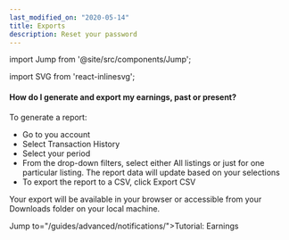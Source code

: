 ```yaml
---
last_modified_on: "2020-05-14"
title: Exports
description: Reset your password
---
```


import Jump from '@site/src/components/Jump';

import SVG from 'react-inlinesvg';

#### How do I generate and export my earnings, past or present?

To generate a report:

* Go to you account
* Select Transaction History
* Select your period
* From the drop-down filters, select either All listings or just for one particular listing. The report data will update based on your selections
* To export the report to a CSV, click Export CSV

Your export will be available in your browser or accessible from your Downloads folder on your local machine.

Jump to="/guides/advanced/notifications/">Tutorial: Earnings</Jump>
